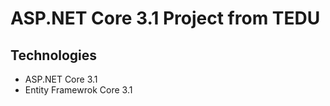 # ASP.NET Core 3.1 Project from TEDU
## Technologies
- ASP.NET Core 3.1
- Entity Framewrok Core 3.1
